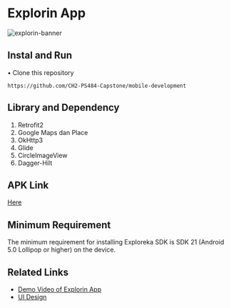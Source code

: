 # Explorin App
![explorin-banner](https://iili.io/JI5mBBs.png)

## Instal and Run
•  Clone this repository 
  ```
  https://github.com/CH2-PS484-Capstone/mobile-development
  ```


## Library and Dependency
1. Retrofit2
2. Google Maps dan Place
3. OkHttp3
4. Glide
5. CircleImageView
6. Dagger-Hilt

## APK Link
[Here](https://drive.google.com/file/d/1T2abuxUsZTvOLdcvY3Qwzausn3zrYEuG/view?usp=sharing)

## Minimum Requirement
The minimum requirement for installing Exploreka SDK is SDK 21 (Android 5.0 Lollipop or higher) on the device.

## Related Links
- [Demo Video of Explorin App](https://youtube.com/shorts/_9KDqFnHMOQ)
- [UI Design](https://www.figma.com/file/QOrkthiChb2GPKIPWfQGg9/App-Design?type=design&node-id=0%3A1&mode=design&t=h0yy8NcQQgcbJmYa-1)
